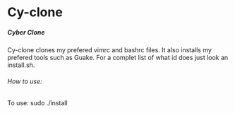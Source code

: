 # Cy-clone
##### Cyber Clone

Cy-clone clones my prefered vimrc and bashrc files. It also installs 
my prefered tools such as Guake. For a complet list of what id does 
just look an install.sh.

###### How to use:
To use: sudo ./install


